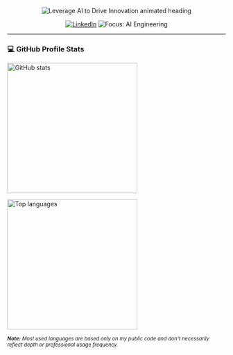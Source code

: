 <!-- Hero typing banner -->
<p align="center">
  <img 
    src="https://readme-typing-svg.demolab.com?font=Kalam&size=30&pause=1000&color=E95CCA&width=435&lines=Leverage+AI+to+Drive+Innovation" 
    alt="Leverage AI to Drive Innovation animated heading" />
</p>

<!-- Quick badges -->
<p align="center">
  <a href="https://www.linkedin.com/in/nzcode/" title="LinkedIn"><img alt="LinkedIn" src="https://img.shields.io/badge/LinkedIn-Profile-blue?style=flat&logo=linkedin" /></a>
  <!-- <img alt="Profile views" src="https://komarev.com/ghpvc/?username=jingtechy&style=flat&color=blueviolet" /> -->
  <img alt="Focus: AI Engineering" src="https://img.shields.io/badge/Focus-AI%20Engineering-f85d7f?style=flat" />
  <!-- <img alt="Status: Building" src="https://img.shields.io/badge/Status-Building-orange?style=flat" /> -->
</p>

---

### 💻 GitHub Profile Stats
<p>
    <img alt="GitHub stats" src="https://github-readme-stats.vercel.app/api/?username=jingtechy&show_icons=true&include_all_commits=true&count_private=true&theme=react&hide_border=true&bg_color=1F222E&title_color=F85D7F&icon_color=F8D866&hide=stars,issues&hide_rank=true" width="300" />
</p>
<p>
    <img alt="Top languages" src="https://github-readme-stats.vercel.app/api/top-langs/?username=jingtechy&langs_count=8&layout=compact&theme=react&hide_border=true&bg_color=1F222E&title_color=F85D7F&icon_color=F8D866&hide=Jupyter%20Notebook,Roff" width="300" />
</p>

<small><i><b>Note:</b> Most used languages are based only on my public code and don't necessarily reflect depth or professional usage frequency.</i></small>
